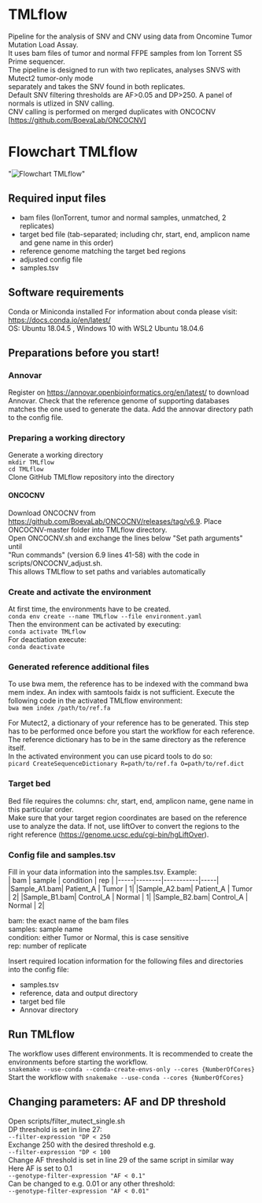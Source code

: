 # TMLflow
Pipeline for the analysis of SNV and CNV using data from Oncomine Tumor Mutation Load Assay.  
It uses bam files of tumor and normal FFPE samples from Ion Torrent S5 Prime sequencer.  
The pipeline is designed to run with two replicates, analyses SNVS with Mutect2 tumor-only mode  
separately and takes the SNV found in both replicates.  
Default SNV filtering thresholds are AF>0.05 and DP>250. A panel of normals is utlized in SNV calling.  
CNV calling is performed on merged duplicates with ONCOCNV [https://github.com/BoevaLab/ONCOCNV]


# Flowchart TMLflow
"![Flowchart TMLflow](https://github.com/IPorth/TMLflow/workflow.png?raw=true)"

## Required input files
- bam files (IonTorrent, tumor and normal samples, unmatched, 2 replicates)
- target bed file (tab-separated; including chr, start, end, amplicon name and gene name in this order)
- reference genome matching the target bed regions
- adjusted config file
- samples.tsv

## Software requirements  
Conda or Miniconda installed
For information about conda please visit: https://docs.conda.io/en/latest/  
OS: Ubuntu 18.04.5 , Windows 10 with WSL2 Ubuntu 18.04.6

## Preparations before you start!
### Annovar
Register on https://annovar.openbioinformatics.org/en/latest/ to download Annovar. Check that the reference genome of supporting databases matches the one used to generate the data. Add the annovar directory path to the config file.

### Preparing a working directory
Generate a working directory  
`mkdir TMLflow`  
`cd TMLflow`  
Clone GitHub TMLflow repository into the directory  

#### ONCOCNV
Download ONCOCNV from https://github.com/BoevaLab/ONCOCNV/releases/tag/v6.9.
Place ONCOCNV-master folder into TMLflow directory.  
Open ONCOCNV.sh and exchange the lines below "Set path arguments" until  
"Run commands" (version 6.9 lines 41-58) with the code in scripts/ONCOCNV_adjust.sh.  
This allows TMLflow to set paths and variables automatically

### Create and activate the environment
At first time, the environments have to be created.  
`conda env create --name TMLflow --file environment.yaml`  
Then the environment can be activated by executing:  
`conda activate TMLflow`  
For deactiation execute:  
`conda deactivate`  

### Generated reference additional files
To use bwa mem, the reference has to be indexed with the command bwa mem index. An index with samtools faidx is not sufficient.
Execute the following code in the activated TMLflow environment:    
`bwa mem index /path/to/ref.fa`  

For Mutect2, a dictionary of your reference has to be generated. This step has to be performed once before you start the workflow for each reference. The reference dictionary has to be in the same directory as the reference itself.   
In the activated environment you can use picard tools to do so:  
`picard CreateSequenceDictionary R=path/to/ref.fa O=path/to/ref.dict`  

### Target bed
Bed file requires the columns: chr, start, end, amplicon name, gene name in this particular order.  
Make sure that your target region coordinates are based on the reference use to analyze the data. If not, use liftOver to convert the regions to the right reference (https://genome.ucsc.edu/cgi-bin/hgLiftOver).

### Config file and samples.tsv  
Fill in your data information into the samples.tsv.
Example:  
| bam | sample | condition | rep |
|-----|--------|-----------|-----|
|Sample_A1.bam| Patient_A | Tumor | 1|
|Sample_A2.bam| Patient_A | Tumor | 2|
|Sample_B1.bam| Control_A | Normal | 1|
|Sample_B2.bam| Control_A | Normal | 2|  

bam: the exact name of the bam files  
samples: sample name  
condition: either Tumor or Normal, this is case sensitive  
rep: number of replicate  

Insert required location information for the following files and directories into the config file:  
- samples.tsv
- reference, data and output directory
- target bed file
- Annovar directory


## Run TMLflow
The workflow uses different environments. It is recommended to create the environments before starting the workflow.  
`snakemake --use-conda --conda-create-envs-only --cores {NumberOfCores}`  
Start the workflow with
`snakemake --use-conda --cores {NumberOfCores}`  


## Changing parameters: AF and DP threshold
Open scripts/filter_mutect_single.sh  
DP threshold is set in line 27:  
`--filter-expression "DP < 250`  
Exchange 250 with the desired threshold e.g.  
`--filter-expression "DP < 100`   
Change AF threshold is set in line 29 of the same script in similar way  
Here AF is set to 0.1  
`--genotype-filter-expression "AF < 0.1"`  
Can be changed to e.g. 0.01 or any other threshold:  
`--genotype-filter-expression "AF < 0.01"`  
